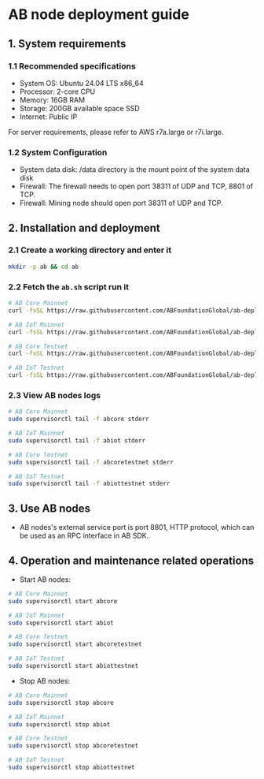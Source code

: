 # AB node deployment guide

## 1. System requirements

### 1.1 Recommended specifications
  - System OS: Ubuntu 24.04 LTS x86_64
  - Processor: 2-core CPU
  - Memory: 16GB RAM
  - Storage: 200GB available space SSD
  - Internet: Public IP

For server requirements, please refer to AWS r7a.large or r7i.large.

### 1.2 System Configuration
  - System data disk: /data directory is the mount point of the system data disk
  - Firewall: The firewall needs to open port 38311 of UDP and TCP, 8801 of TCP.
  - Firewall: Mining node should open port 38311 of UDP and TCP.

## 2. Installation and deployment

### 2.1 Create a working directory and enter it

```bash
mkdir -p ab && cd ab
```

### 2.2 Fetch the `ab.sh` script run it

```bash
# AB Core Mainnet
curl -fsSL https://raw.githubusercontent.com/ABFoundationGlobal/ab-deploy/main/ab.sh | sudo bash -s abcore mainnet
```
```bash
# AB IoT Mainnet
curl -fsSL https://raw.githubusercontent.com/ABFoundationGlobal/ab-deploy/main/ab.sh | sudo bash -s abiot mainnet
```
```bash
# AB Core Testnet
curl -fsSL https://raw.githubusercontent.com/ABFoundationGlobal/ab-deploy/main/ab.sh | sudo bash -s abcore testnet
```
```bash
# AB IoT Testnet
curl -fsSL https://raw.githubusercontent.com/ABFoundationGlobal/ab-deploy/main/ab.sh | sudo bash -s abiot testnet
```

### 2.3 View AB nodes logs

```bash
# AB Core Mainnet
sudo supervisorctl tail -f abcore stderr
```
```bash
# AB IoT Mainnet
sudo supervisorctl tail -f abiot stderr
```
```bash
# AB Core Testnet
sudo supervisorctl tail -f abcoretestnet stderr
```
```bash
# AB IoT Testnet
sudo supervisorctl tail -f abiottestnet stderr
```

## 3. Use AB nodes

- AB nodes's external service port is port 8801, HTTP protocol, which can be used as an RPC interface in AB SDK.

## 4. Operation and maintenance related operations

- Start AB nodes:

```bash
# AB Core Mainnet
sudo supervisorctl start abcore
```
```bash
# AB IoT Mainnet
sudo supervisorctl start abiot
```
```bash
# AB Core Testnet
sudo supervisorctl start abcoretestnet
```
```bash
# AB IoT Testnet
sudo supervisorctl start abiottestnet
```

- Stop AB nodes:

```bash
# AB Core Mainnet
sudo supervisorctl stop abcore
```
```bash
# AB IoT Mainnet
sudo supervisorctl stop abiot
```
```bash
# AB Core Testnet
sudo supervisorctl stop abcoretestnet
```
```bash
# AB IoT Testnet
sudo supervisorctl stop abiottestnet
```

